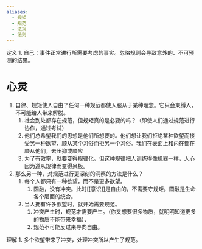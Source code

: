 ```yaml
---
aliases:
  - 规矩
  - 规范
  - 法规
  - 法则
---
```

 定义
	 1. 自己：事件正常进行所需要考虑的事实。忽略规则会导致意外的、不可预测的结果。


# 心灵
1. 自律、规矩使人自由？任何一种规范都使人服从于某种理念。它只会束缚人，不可能给人带来解脱。
	1. 社会到处都存在规范，但规矩真的是必要的吗？（即使人们通过规范进行协作，通过考试）
	2. 他们总希望我们的思想是他们所想要的。他们想让我们拒绝某种欲望而接受另一种欲望，顺从某个习俗而拒另一个习俗。我们在表面上和内在都在顺从他们，去压抑或顺应
	3. 为了有效率，就要变得规律化。但这种规律把人训练得像机器一样，人心因为遵从规律而变得呆板。
2. 那么另一种，对规范进行更深刻的洞察的方法是什么？
	1. 每个人都只有一种欲望，而不是更多欲望。
		1. 圆融，没有冲突。此时[[意识]]是自由的，不需要守规矩。圆融是生命各个层面的统合。
	2. 当人拥有许多欲望时，就开始需要规范。
		1. 冲突产生时，规范才需要产生。（你又想要很多物质，就明明知道更多的物质不能带来幸福）、
		2. 规范不可能反过来导向自由。

理解
	1. 多个欲望带来了冲突，处理冲突所以产生了规范。